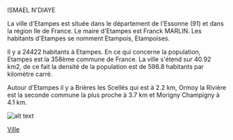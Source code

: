 ISMAEL N'DIAYE

La ville d'Etampes est située dans le département de l'Essonne (91) et dans la région Ile de France.
Le maire d'Etampes est Franck MARLIN. Les habitants d'Etampes se nomment Etampois, Etampoises.

Il y a 24422 habitants à Etampes. En ce qui concerne la population, Etampes est la 358ème commune de France.
La ville s'étend sur 40.92 km2, de ce fait la densité de la population est de 598.8 habitants par kilomètre carré.

Autour d'Etampes il y a Brières les Scellés qui est à 2.2 km, Ormoy la Rivière est la seconde commune la plus proche à 3.7 km et Morigny Champigny à 4.1 km.


![alt text](https://upload.wikimedia.org/wikipedia/commons/thumb/c/c0/Étampes8.JPG/1280px-Étampes8.JPG)


[Ville](https://github.com/indiaye18/TP2_Lab/blob/main/jeu-heros-Labyrinthe-Tour-Monde/Paris.md)





